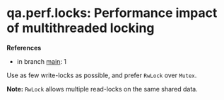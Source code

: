 # qa.perf.locks: Performance impact of multithreaded locking

**References**

- in branch [main](https://github.com/mhatzl/evident/tree/main): 1

Use as few write-locks as possible, and prefer `RwLock` over `Mutex`.

**Note:** `RwLock` allows multiple read-locks on the same shared data.
